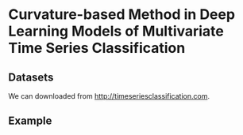 # Curvature-based Method in Deep Learning Models of Multivariate Time Series Classification 
## Datasets
We can downloaded from http://timeseriesclassification.com.
## Example
